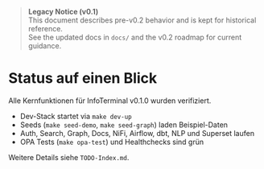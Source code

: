 

> **Legacy Notice (v0.1)**  
> This document describes pre-v0.2 behavior and is kept for historical reference.  
> See the updated docs in `docs/` and the v0.2 roadmap for current guidance.

# Status auf einen Blick

Alle Kernfunktionen für InfoTerminal v0.1.0 wurden verifiziert.

- Dev-Stack startet via `make dev-up`
- Seeds (`make seed-demo`, `make seed-graph`) laden Beispiel-Daten
- Auth, Search, Graph, Docs, NiFi, Airflow, dbt, NLP und Superset laufen
- OPA Tests (`make opa-test`) und Healthchecks sind grün

Weitere Details siehe `TODO-Index.md`.
